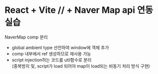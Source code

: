# React + Vite // + Naver Map api 연동 실습

NaverMap comp 분리

- global ambient type 선언하여 window에 객체 추가
- comp 내부에서 ref 생성하므로 재사용 가능
- script injection하는 코드를 util함수로 분리 <br />
  (중복방지 및, script가 load 되어야 map이 load되는 비동기 처리 방식 구현)
